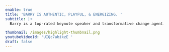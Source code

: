 ```yaml
---
enable: true
title: 'BARRY IS AUTHENTIC, PLAYFUL, & ENERGIZING. '
subtitle: |+
  Barry is a top-rated keynote speaker and transformative change agent.

thumbnail: /images/highlight-thumbnail.png
youtubeVideoId: 'UIQc7abikzE '
draft: false
---
```

